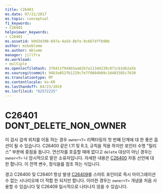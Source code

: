 ```yaml
---
title: C26401
ms.date: 07/21/2017
ms.topic: conceptual
f1_keywords:
- C26401
helpviewer_keywords:
- C26401
ms.assetid: b9d3d398-697a-4a5d-8bfe-9c667dffb90b
author: mikeblome
ms.author: mblome
manager: jillfra
ms.workload:
- multiple
ms.openlocfilehash: 378411f944b5aa62b7a113d4239c871cb1db2a5b
ms.sourcegitcommit: 94b3a052fb1229c7e7f8804b09c1d403385c7630
ms.translationtype: MT
ms.contentlocale: ko-KR
ms.lasthandoff: 04/23/2019
ms.locfileid: "62572225"
---
```

# <a name="c26401-dontdeletenonowner"></a>C26401 DONT_DELETE_NON_OWNER
이 검사 검색 위치를 이동 하는 경우 `owner<T>` 리팩터링의 첫 번째 단계에 대 한 좋은 옵션이 될 수 있습니다. C26400 같은 I.11 및 R.3, 규칙을 적용 하지만 포인터 수명 "릴리스" 부분에 중점을 둡니다. 연산자를 호출할 때에 없다고 `delete` 대상이 아닌 경우는 `owner<T>` 나 암시적으로 맡은 소유자입니다. 자세한 내용은 [C26400](c26400.md) 자동 선언에 대 한 합니다. 이 전역 변수, 정식을를 참조 하는 식입니다.

경고 C26400 및 C26401 항상 발생 [C26409](c26409.md)를 스마트 포인터로 즉시 마이그레이션 수 없는 시나리오에 더 적합 한 되지만 합니다. 이러한 경우는 `owner<T>` 개념을 처음 사용할 수 있습니다 및 C26409 일시적으로 나타나지 않을 수 있습니다.
